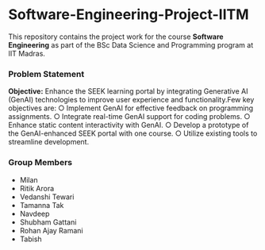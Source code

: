 # Software-Engineering-Project-IITM
This repository contains the project work for the course **Software Engineering** as part of the BSc Data Science and Programming program at IIT Madras.

### Problem Statement
**Objective:**
Enhance the SEEK learning portal by integrating Generative AI (GenAI) technologies to
improve user experience and functionality.Few key objectives are:
○ Implement GenAI for effective feedback on programming assignments.
○ Integrate real-time GenAI support for coding problems.
○ Enhance static content interactivity with GenAI.
○ Develop a prototype of the GenAI-enhanced SEEK portal with one course.
○ Utilize existing tools to streamline development.

### Group Members

- Milan
- Ritik Arora 
- Vedanshi Tewari
- Tamanna Tak
- Navdeep 
- Shubham Gattani
- Rohan Ajay Ramani
- Tabish
